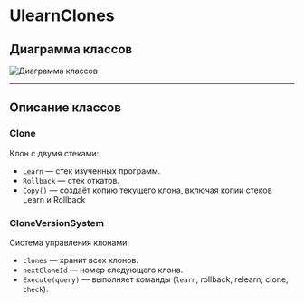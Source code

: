 # UlearnClones

## Диаграмма классов
![Диаграмма классов](https://www.mermaidchart.com/raw/87e96f4c-6ec9-41c1-a2bb-79fd15f9415b?theme=light&version=v0.1&format=svg)

---

## Описание классов

### Clone
Клон с двумя стеками:
- `Learn` — стек изученных программ.
- `Rollback` — стек откатов.
- `Copy()` — создаёт копию текущего клона, включая копии стеков Learn и Rollback

### CloneVersionSystem
Система управления клонами:
- `clones` — хранит всех клонов.
- `nextCloneId` — номер следующего клона.
- `Execute(query)` — выполняет команды (`learn`, rollback, relearn, clone, `check`).
